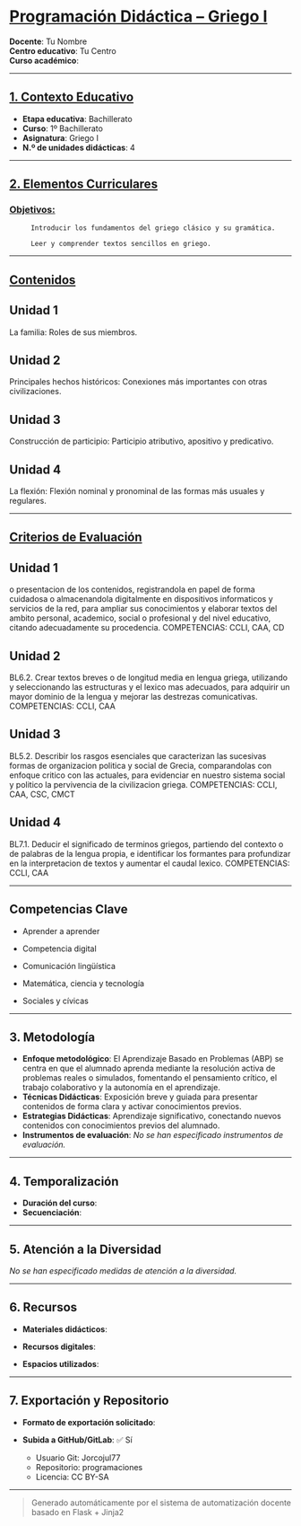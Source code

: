 # <u>Programación Didáctica – Griego I</u>

**Docente**: Tu Nombre  
**Centro educativo**: Tu Centro  
**Curso académico**:   

---

## <u>1. Contexto Educativo</u>

- **Etapa educativa**: Bachillerato
- **Curso**: 1º Bachillerato
- **Asignatura**: Griego I
- **N.º de unidades didácticas**: 4

---
## <u>2. Elementos Curriculares</u>

### <u>Objetivos:</u>


  <ul>
    
      Introducir los fundamentos del griego clásico y su gramática.
    
      Leer y comprender textos sencillos en griego.
    
  </ul>


---

## <u>Contenidos</u>

## Unidad 1
La familia: Roles de sus miembros.

## Unidad 2
Principales hechos históricos: Conexiones más importantes con otras civilizaciones.

## Unidad 3
Construcción de participio: Participio atributivo, apositivo y predicativo.

## Unidad 4
La flexión: Flexión nominal y pronominal de las formas más usuales y regulares.


---

## <u>Criterios de Evaluación</u>

## Unidad 1
o presentacion de los contenidos, registrandola en papel de forma cuidadosa o almacenandola
digitalmente en dispositivos informaticos y servicios de la red, para ampliar sus conocimientos y elaborar
textos del ambito personal, academico, social o profesional y del nivel educativo, citando adecuadamente
su procedencia.
COMPETENCIAS: CCLI, CAA, CD

## Unidad 2
BL6.2. Crear textos breves o de longitud media en lengua griega, utilizando y seleccionando las
estructuras y el lexico mas adecuados, para adquirir un mayor dominio de la lengua y mejorar las
destrezas comunicativas.
COMPETENCIAS: CCLI, CAA

## Unidad 3
BL5.2. Describir los rasgos esenciales que caracterizan las sucesivas formas de organizacion politica y
social de Grecia, comparandolas con enfoque critico con las actuales, para evidenciar en nuestro sistema
social y politico la pervivencia de la civilizacion griega.
COMPETENCIAS: CCLI, CAA, CSC, CMCT

## Unidad 4
BL7.1. Deducir el significado de terminos griegos, partiendo del contexto o de palabras de la lengua
propia, e identificar los formantes para profundizar en la interpretacion de textos y aumentar el caudal
lexico.
COMPETENCIAS: CCLI, CAA


---

## Competencias Clave


- Aprender a aprender

- Competencia digital

- Comunicación lingüística

- Matemática, ciencia y tecnología

- Sociales y cívicas



---

## 3. Metodología

- **Enfoque metodológico**: El Aprendizaje Basado en Problemas (ABP) se centra en que el alumnado aprenda mediante la resolución activa de problemas reales o simulados, fomentando el pensamiento crítico, el trabajo colaborativo y la autonomía en el aprendizaje.
- **Técnicas Didácticas**: Exposición breve y guiada para presentar contenidos de forma clara y activar conocimientos previos.
- **Estrategias Didácticas**: Aprendizaje significativo, conectando nuevos contenidos con conocimientos previos del alumnado.
- **Instrumentos de evaluación**: _No se han especificado instrumentos de evaluación._

---
## 4. Temporalización

- **Duración del curso**: 
- **Secuenciación**:  
  

---

## 5. Atención a la Diversidad


_No se han especificado medidas de atención a la diversidad._

---

## 6. Recursos

- **Materiales didácticos**:  
  
- **Recursos digitales**:  
  
- **Espacios utilizados**: 

---

## 7. Exportación y Repositorio

- **Formato de exportación solicitado**: 
- **Subida a GitHub/GitLab**: ✅ Sí

  - Usuario Git: Jorcojul77
  - Repositorio: programaciones
  - Licencia: CC BY-SA


---

> Generado automáticamente por el sistema de automatización docente basado en Flask + Jinja2